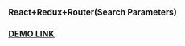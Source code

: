 ### React+Redux+Router(Search Parameters)
### [DEMO LINK](https://ivanchenko-kirill.github.io/react_redux)
